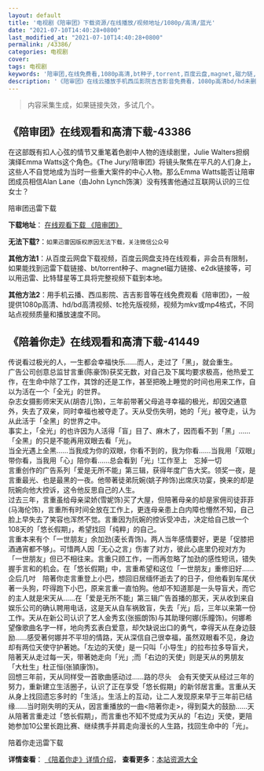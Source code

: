 ```yaml
---
layout: default
title: '电视剧《陪审团》下载资源/在线播放/视频地址/1080p/高清/蓝光'
date: "2021-07-10T14:40:28+0800"
last_modified_at: "2021-07-10T14:40:28+0800"
permalink: /43386/
categories: 电视剧
cover:
tags: 电视剧
keywords: '陪审团,在线免费看,1080p高清,bt种子,torrent,百度云盘,magnet,磁力链,迅雷下载资源'
description: '《陪审团》在线云播放手机西瓜影院吉吉影音免费看，1080p高清bd/hd未删减完整版和tc抢先枪版，mkv/mp4格式，附带bt/torrent种子、magnet/磁力链、百度云盘、网盘资源迅雷下载链接'
---
```


>内容采集生成，如果链接失效，多试几个。


## 《陪审团》在线观看和高清下载-43386

在这部既有扣人心弦的情节又重笔着色剧中人物的连续剧里，Julie Walters担纲演绎Emma Watts这个角色。《The Jury/陪审团》将镜头聚焦在平凡的人们身上，这些人不自觉地成为当时一些重大案件的中心人物。那么Emma Watts能否让陪审团成员相信Alan Lane（由John Lynch饰演）没有残害他通过互联网认识的三位女士？<br />


陪审团迅雷下载

**下载地址**： [在线观看下载 《陪审团》](https://www.993dy.com//vod-detail-id-8612.html) 


**无法下载?**：`如果迅雷因版权原因无法下载，关注微信公众号 `

**其他方法1**：从百度云网盘下载视频，百度云网盘支持在线观看，非会员有限制，如果能找到迅雷下载链接、bt/torrent种子、magnet磁力链接、e2dk链接等，可以用迅雷、比特彗星等工具将完整视频下载到本地。

**其他方法2**：用手机云播、西瓜影院、吉吉影音等在线免费观看《陪审团》，一般提供1080p高清、hd/bd高清视频、tc抢先版视频，视频为mkv或mp4格式，不同站点视频质量和播放速度不同。


## 《陪着你走》在线观看和高清下载-41449

传说看过极光的人，一生都会幸福快乐&hellip;…而人，走过了「黑」，就会重生。<br />广告公司创意总监甘言重(陈豪饰)获奖无数，对自己及下属均要求极高，他热爱工作，在生命中除了工作，其馀的还是工作，甚至把晚上睡觉的时间也用来工作，自以为活在一个「全光」的世界。<br />杂志女摄影师宋天从(胡杏儿饰)，三年前带著父母追寻幸福的极光，却因交通意外，失去了双亲，同时幸福也被夺走了。天从受伤失明，她的「光」被夺走，认为从此活于「全黑」的世界之中。<br />事实上，「全光」的也许因为人活得「盲」目了、麻木了，因而看不到「黑」&hellip;…「全黑」的只是不能再用双眼去看「光」。<br />当全光遇上全黑&hellip;…当我成为你的双眼，你看不到的，我为你看&hellip;…当我用「双眼」带你看，当我用「心」陪你看……总会看到「光」!工作至上　忘掉一切<br />言重创作的广告系列「爱是无所不能」第三辑，获得年度广告大奖。领奖一夜，是言重最光、也是最黑的一夜。他带著徒弟阮婉(姚子羚饰)出席庆功宴，换来的却是阮婉向他大控诉，这令他反思自己的人生。<br />过去三年，言重虽给母亲梁娇(雪妮饰)买了大屋，但陪著母亲的却是家佣司徒菲菲(马海伦饰)，言重所有时间全放在工作上，更连母亲患上白内障也懵然不知，自己脸上早失去了笑容也浑然不觉。言重因为阮婉的控诉受冲击，决定给自己放一个108天的「悠长假期」，希望找回「纯粹」的自己。<br />言重本来有个「一世朋友」余加劲(麦长青饰)。两人当年感情要好，更是「促膝把酒通宵都不够」。可惜两人因「无心之言」伤害了对方，彼此心底里仍视对方为「一世朋友」但已不相往来。言重只顾工作，一而再忽略了加劲的感性短讯，错失握手言和的机会。在「悠长假期」中，言重希望和这位「一世朋友」重修旧好&hellip;…企后几吋　陪著你走言重登上小巴，想回旧居缅怀逝去了的日子，但他看到车尾伏著一头狗，吓得跑下小巴，原来言重一直怕狗。他却不知道那是一头导盲犬，而它的主人就是宋天从……在「爱是无所不能」第三辑广告首播的那天，天从收到来自娱乐公司的确认聘用电话，这是天从自车祸致盲，失去「光」后，三年以来第一份工作。天从在新公司认识了艺人金秀玄(张振朗饰)与其助理何娜(乐瞳饰)。何娜希望像歌曲名字一样，地向秀玄表白爱意，却欠缺说出口的勇气，幸得天从在身边鼓励&hellip;…感受著何娜并不平坦的情路，天从深信自己很幸福，虽然双眼看不见，身边却有两位天使守护著她。「左边的天使」是一只叫「小导生」的拉布拉多导盲犬，陪著天从走过每一天，带著她走向「光」;而「右边的天使」则是天从的男朋友「大杜生」杜正恒(张頴康饰)。<br />回想三年前，天从同样受一首歌曲感动过……路的尽头　会有天使天从经过三年的努力，重新建立生活圈子，认识了正在享受「悠长假期」的新邻居言重。言重从天从身上找回遗忘多时的「生活」。生活上的互动，让二人发现原来早于三年前已结缘&hellip;…当时刚失明的天从，因言重播放的一曲<陪著你走>，得到莫大的鼓励……天从陪著言重走过「悠长假期」，而言重也不知不觉成为天从的「右边」天使，更陪她参加10公里长跑比赛、继续携手并肩走向漫长的人生路，找回生命中的「光」。<!---剧情end--->


陪着你走迅雷下载

**详情查看**： [《陪着你走》详情介绍](/movie/41449/)， **查看更多**：[本站资源大全](/movie/t/all/)

